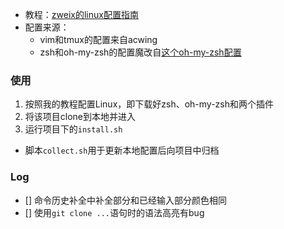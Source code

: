 + 教程：[zweix的linux配置指南](https://github.com/zweix123/CS-notes/blob/master/Missing-Semester/Linux%E6%9C%BA%E5%99%A8%E9%85%8D%E7%BD%AE%E6%8C%87%E5%8D%97.md)
+ 配置来源：
     + vim和tmux的配置来自acwing
     + zsh和oh-my-zsh的配置魔改自[这个oh-my-zsh配置](https://github.com/Codesire-Deng/rc)

### 使用

1. 按照我的教程配置Linux，即下载好zsh、oh-my-zsh和两个插件
2. 将该项目clone到本地并进入
3. 运行项目下的`install.sh`

+ 脚本`collect.sh`用于更新本地配置后向项目中归档

### Log

+ [] 命令历史补全中补全部分和已经输入部分颜色相同
+ [] 使用`git clone ...`语句时的语法高亮有bug